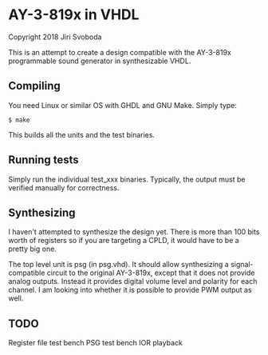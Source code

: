 AY-3-819x in VHDL
=================
Copyright 2018 Jiri Svoboda

This is an attempt to create a design compatible with the AY-3-819x
programmable sound generator in synthesizable VHDL.

Compiling
---------
You need Linux or similar OS with GHDL and GNU Make.
Simply type:

    $ make

This builds all the units and the test binaries.

Running tests
-------------
Simply run the individual test_xxx binaries. Typically, the output must
be verified manually for correctness.

Synthesizing
------------
I haven't attempted to synthesize the design yet. There is more than 100
bits worth of registers so if you are targeting a CPLD, it would have to
be a pretty big one.

The top level unit is psg (in psg.vhd). It should allow synthesizing
a signal-compatible circuit to the original AY-3-819x, except that
it does not provide analog outputs. Instead it provides digital volume
level and polarity for each channel. I am looking into whether it is
possible to provide PWM output as well.

TODO
----
Register file test bench
PSG test bench
IOR playback
